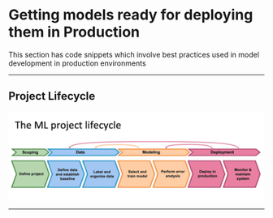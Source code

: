# Getting models ready for deploying them in Production 

This section has code snippets which involve best practices used in model development in production environments

--------

## Project Lifecycle

![ml project life cycle](Images/ml_project_life_cycle.png)

--------
